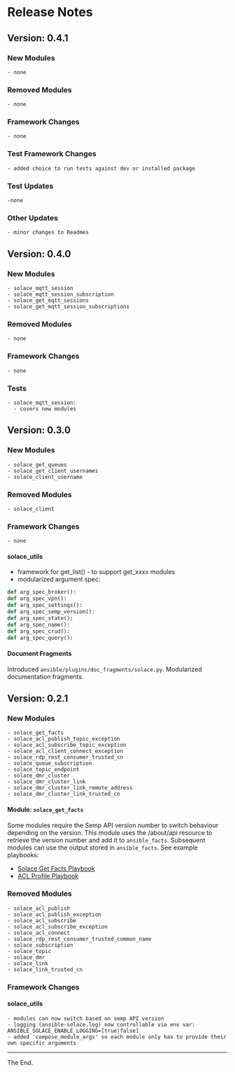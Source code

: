 # Release Notes

## Version: 0.4.1
### New Modules
    - none
### Removed Modules
    - none
### Framework Changes
    - none
### Test Framework Changes
    - added choice to run tests against dev or installed package
### Test Updates
    -none
### Other Updates
    - minor changes to Readmes


## Version: 0.4.0
### New Modules
    - solace_mqtt_session
    - solace_mqtt_session_subscription
    - solace_get_mqtt_sessions
    - solace_get_mqtt_session_subscriptions
### Removed Modules
    - none
### Framework Changes
    - none
### Tests
    - solace_mqtt_session:
      - covers new modules



## Version: 0.3.0
### New Modules
    - solace_get_queues
    - solace_get_client_usernames
    - solace_client_username
### Removed Modules
    - solace_client
### Framework Changes
    - none
#### solace_utils
- framework for get_list() - to support get_xxxx modules
- modularized argument spec:
````python
def arg_spec_broker():
def arg_spec_vpn():
def arg_spec_settings():
def arg_spec_semp_version():
def arg_spec_state():
def arg_spec_name():
def arg_spec_crud():
def arg_spec_query():
````
#### Document Fragments
Introduced `ansible/plugins/doc_fragments/solace.py`. Modularized documentation fragments.

## Version: 0.2.1

### New Modules
    - solace_get_facts
    - solace_acl_publish_topic_exception
    - solace_acl_subscribe_topic_exception
    - solace_acl_client_connect_exception
    - solace_rdp_rest_consumer_trusted_cn
    - solace_queue_subscription
    - solace_topic_endpoint
    - solace_dmr_cluster
    - solace_dmr_cluster_link
    - solace_dmr_cluster_link_remote_address
    - solace_dmr_cluster_link_trusted_cn

#### Module: `solace_get_facts`

Some modules require the Semp API version number to switch behaviour depending on the version.
This module uses the /about/api resource to retrieve the version number and add it to `ansible_facts`.
Subsequent modules can use the output stored in `ansible_facts`.
See example playbooks:

- [Solace Get Facts Playbook](examples/solace_get_facts.playbook.yml)
- [ACL Profile Playbook](examples/solace_acl_profile.playbook.yml)

### Removed Modules

    - solace_acl_publish
    - solace_acl_publish_exception
    - solace_acl_subscribe
    - solace_acl_subscribe_exception
    - solace_acl_connect
    - solace_rdp_rest_consumer_trusted_common_name
    - solace_subscription
    - solace_topic
    - solace_dmr
    - solace_link
    - solace_link_trusted_cn

### Framework Changes

#### solace_utils

    - modules can now switch based on semp API version
    - logging (ansible-solace.log) now controllable via env var: ANSIBLE_SOLACE_ENABLE_LOGGING=[true|false]
    - added 'compose_module_args' so each module only has to provide their own specific arguments


---
The End.
